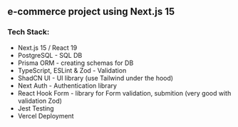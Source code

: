 ## e-commerce project using Next.js 15

### Tech Stack:
- Next.js 15 / React 19
- PostgreSQL	- SQL DB
- Prisma ORM	- creating schemas for DB
- TypeScript, ESLint & Zod  - Validation
- ShadCN UI	- UI library (use Tailwind under the hood)
- Next Auth	- Authentication library
- React Hook Form - library for Form validation, submition (very good with validation Zod)
- Jest Testing
- Vercel Deployment
